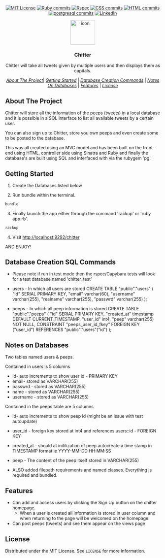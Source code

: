 <br/>
<div align="center">

[![MIT License][license-shield]][license-url]
[![Ruby commits][rubyCommits]](https://sourcerer.io/walker-tw)
[![Rspec][rspec]](https://sourcerer.io/walker-tw)
[![CSS commits][cssCommits]](https://sourcerer.io/walker-tw)
[![HTML commits][htmlCommits]](https://sourcerer.io/walker-tw)
[![postgresql commits][sqlCommits]](https://sourcerer.io/walker-tw)
[![LinkedIn][linkedin-shield]][linkedin-url]

</div>
<p align="center">
  <a href="https://github.com/walker-tw/chitter">
      <img src="https://image.flaticon.com/icons/svg/1596/1596833.svg" width="80" height="80" alt="icon">
  </a>

  <h3 align="center">Chitter</h3>

  <p align="center">
    Chitter will take all tweets given by multiple users and then displays them as capitals.    
  </p>
</p>

<div align= "center">

  [*About The Project*](#About-The-Project)| [*Getting Started*](#Getting-Started) | [*Database Creation Commands*](#Database-Creation-SQL-Commands) | [*Notes On Databases*](#Notes-on-Databases) | [*Features*](#Features) | [*License*](#license)

</div>

## About The Project

Chitter will store all the information of the peeps (tweets) in a local database and it is possible in a SQL interface to list all available tweets by a certain user.

You can also sign up to Chitter, store you own peeps and even create some to be posted to the database.

This was all created using an MVC model and has been built on the front-end using HTML, controller side using Sinatra and Ruby and finally the database's are built using SQL and interfaced with via the rubygem 'pg'.

## Getting Started

1. Create the Databases listed below

2. Run bundle within the terminal. 

```sh
bundle
```

3. Finally launch the app either through the command 'rackup' or 'ruby app.rb'.

```sh
rackup
```

4. Visit [http://localhost:9292/chitter](http://localhost:9292/chitter)


AND ENJOY!

## Database Creation SQL Commands ##

- Please note if run in test mode then the rspec/Capybara tests will look for a test database named 'chitter_test'

- users - In which all users are stored
CREATE TABLE "public"."users" (
    "id" SERIAL PRIMARY KEY,
    "email" varchar(60),
    "username" varchar(255),
    "realname" varchar(255),
    "passwrd" varchar(255)
);

- peeps - In which all peep information is stored
CREATE TABLE "public"."peeps" (
    "id" SERIAL PRIMARY KEY,
    "created_at" timestamp DEFAULT CURRENT_TIMESTAMP,
    "user_id" int4,
    "peep" varchar(255) NOT NULL,
    CONSTRAINT "peeps_user_id_fkey" FOREIGN KEY ("user_id") REFERENCES "public"."users"("id")
);
    
## Notes on Databases ##

Two tables named users & peeps.

Contained in users is 5 columns
- id- auto increments to show user id - PRIMARY KEY
- email- stored as VARCHAR(255)
- passwrd - stored as VARCHAR(255)
- name - stored as VARCHAR(255)
- username - stored as VARCHAR(255)

Contained in the peeps table are 5 columns
- id- auto increments to show peep id (might be an issue with test autoupdate)
- user_id - foreign key stored at int4 and references users::id - FOREIGN KEY
- created_at - should at initilization of peep autocreate a time stamp in TIMESTAMP format ie YYYY-MM-DD HH:MM:SS
- peep - The content of the peep itself stored in VARCHAR(255)

- ALSO added filepath requirements and named classes. Everything is required and bundled.

## Features ##

- Can add and access users by clicking the Sign Up button on the chitter homepage.
  - When a user is created all information is stored in user column and when returning to the page will be welcomed on the homepage.
- Can post peeps (tweets) and see them appear on the views page

## License

Distributed under the MIT License. See `LICENSE` for more information.

[license-shield]: https://img.shields.io/github/license/othneildrew/Best-README-Template.svg?style=flat-square
[license-url]: https://github.com/othneildrew/Best-README-Template/blob/master/LICENSE.txt
[linkedin-shield]: https://img.shields.io/badge/-LinkedIn-black.svg?style=flat-square&logo=linkedin&colorB=555
[linkedin-url]: https://linkedin.com/in/thomas-w-walker 
[rubyCommits]: https://img.shields.io/badge/Ruby-red.svg
[rspec]: https://img.shields.io/badge/Rspec-yellow.svg
[cssCommits]: https://img.shields.io/badge/CSS-green.svg
[htmlCommits]: https://img.shields.io/badge/HTML-orange.svg
[sqlCommits]: https://img.shields.io/badge/Postgresql-blue.svg
